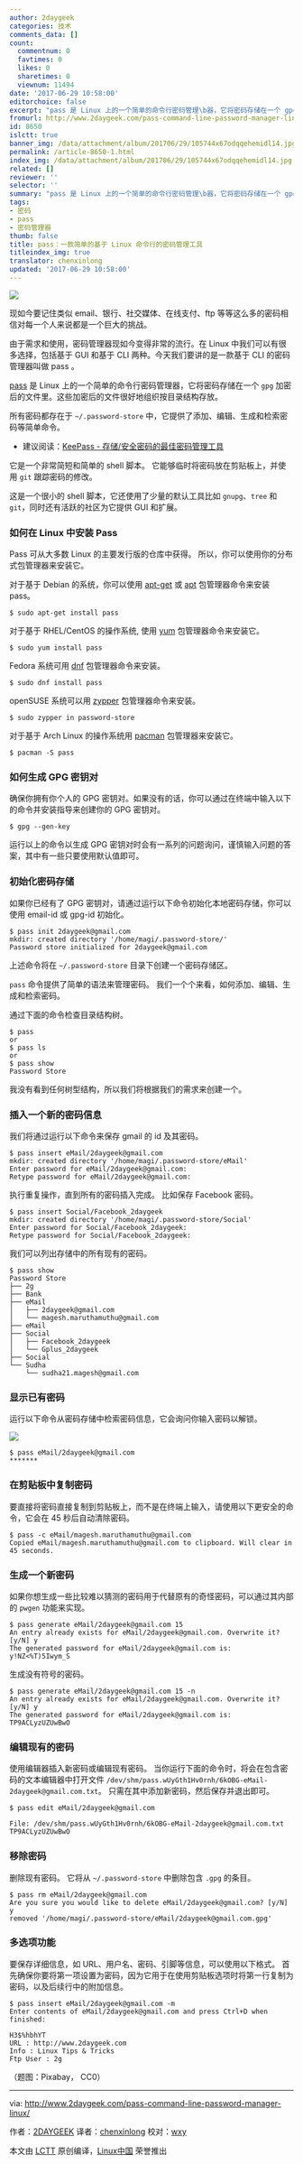 ```yaml
---
author: 2daygeek
categories: 技术
comments_data: []
count:
  commentnum: 0
  favtimes: 0
  likes: 0
  sharetimes: 0
  viewnum: 11494
date: '2017-06-29 10:58:00'
editorchoice: false
excerpt: "pass 是 Linux 上的一个简单的命令行密码管理\b器，它将密码存储在一个 gpg 加密后的文件里。这些加密后的文件很好地组织按目录结构存放。"
fromurl: http://www.2daygeek.com/pass-command-line-password-manager-linux/
id: 8650
islctt: true
banner_img: /data/attachment/album/201706/29/105744x67odqqehemidl14.jpg
permalink: /article-8650-1.html
index_img: /data/attachment/album/201706/29/105744x67odqqehemidl14.jpg.thumb.jpg
related: []
reviewer: ''
selector: ''
summary: "pass 是 Linux 上的一个简单的命令行密码管理\b器，它将密码存储在一个 gpg 加密后的文件里。这些加密后的文件很好地组织按目录结构存放。"
tags:
- 密码
- pass
- 密码管理器
thumb: false
title: pass：一款简单的基于 Linux 命令行的密码管理工具
titleindex_img: true
translator: chenxinlong
updated: '2017-06-29 10:58:00'
---
```


![](/data/attachment/album/201706/29/105744x67odqqehemidl14.jpg)


现如今要记住类似 email、银行、社交媒体、在线支付、ftp 等等这么多的密码相信对每一个人来说都是一个巨大的挑战。


由于需求和使用，密码管理器现如今变得非常的流行。在 Linux 中我们可以有很多选择，包括基于 GUI 和基于 CLI 两种。今天我们要讲的是一款基于 CLI 的密码管理器叫做 pass 。


[pass](https://www.passwordstore.org/) 是 Linux 上的一个简单的命令行密码管理器，它将密码存储在一个 `gpg` 加密后的文件里。这些加密后的文件很好地组织按目录结构存放。


所有密码都存在于 `~/.password-store` 中，它提供了添加、编辑、生成和检索密码等简单命令。


* 建议阅读：[KeePass - 存储/安全密码的最佳密码管理工具](http://www.2daygeek.com/keepass-best-linux-password-manager-arch-linux-mint-ubuntu-debian-fedora-opensuse/)


它是一个非常简短和简单的 shell 脚本。 它能够临时将密码放在剪贴板上，并使用 `git` 跟踪密码的修改。


这是一个很小的 shell 脚本，它还使用了少量的默认工具比如 `gnupg`、`tree` 和 `git`，同时还有活跃的社区为它提供 GUI 和扩展。


### 如何在 Linux 中安装 Pass


Pass 可从大多数 Linux 的主要发行版的仓库中获得。 所以，你可以使用你的分布式包管理器来安装它。


对于基于 Debian 的系统，你可以使用 [apt-get](http://www.2daygeek.com/apt-get-apt-cache-command-examples/) 或 [apt](http://www.2daygeek.com/apt-command-examples/) 包管理器命令来安装 pass。



```
$ sudo apt-get install pass

```

对于基于 RHEL/CentOS 的操作系统, 使用 [yum](http://www.2daygeek.com/yum-command-examples/) 包管理器命令来安装它。



```
$ sudo yum install pass

```

Fedora 系统可用 [dnf](http://www.2daygeek.com/dnf-command-examples/) 包管理器命令来安装。



```
$ sudo dnf install pass

```

openSUSE 系统可以用 [zypper](http://www.2daygeek.com/zypper-command-examples/) 包管理器命令来安装。



```
$ sudo zypper in password-store

```

对于基于 Arch Linux 的操作系统用 [pacman](http://www.2daygeek.com/pacman-command-examples/) 包管理器来安装它。



```
$ pacman -S pass

```

### 如何生成 GPG 密钥对


确保你拥有你个人的 GPG 密钥对。如果没有的话，你可以通过在终端中输入以下的命令并安装指导来创建你的 GPG 密钥对。



```
$ gpg --gen-key

```

运行以上的命令以生成 GPG 密钥对时会有一系列的问题询问，谨慎输入问题的答案，其中有一些只要使用默认值即可。


### 初始化密码存储


如果你已经有了 GPG 密钥对，请通过运行以下命令初始化本地密码存储，你可以使用 email-id 或 gpg-id 初始化。



```
$ pass init 2daygeek@gmail.com
mkdir: created directory '/home/magi/.password-store/'
Password store initialized for 2daygeek@gmail.com

```

上述命令将在 `~/.password-store` 目录下创建一个密码存储区。


`pass` 命令提供了简单的语法来管理密码。 我们一个个来看，如何添加、编辑、生成和检索密码。


通过下面的命令检查目录结构树。



```
$ pass
or
$ pass ls
or
$ pass show
Password Store

```

我没有看到任何树型结构，所以我们将根据我们的需求来创建一个。


### 插入一个新的密码信息


我们将通过运行以下命令来保存 gmail 的 id 及其密码。



```
$ pass insert eMail/2daygeek@gmail.com
mkdir: created directory '/home/magi/.password-store/eMail'
Enter password for eMail/2daygeek@gmail.com: 
Retype password for eMail/2daygeek@gmail.com:

```

执行重复操作，直到所有的密码插入完成。 比如保存 Facebook 密码。



```
$ pass insert Social/Facebook_2daygeek
mkdir: created directory '/home/magi/.password-store/Social'
Enter password for Social/Facebook_2daygeek: 
Retype password for Social/Facebook_2daygeek: 

```

我们可以列出存储中的所有现有的密码。



```
$ pass show
Password Store
├── 2g
├── Bank
├── eMail
│   ├── 2daygeek@gmail.com
│   └── magesh.maruthamuthu@gmail.com
├── eMail
├── Social
│   ├── Facebook_2daygeek
│   └── Gplus_2daygeek
├── Social
└── Sudha
    └── sudha21.magesh@gmail.com

```

### 显示已有密码


运行以下命令从密码存储中检索密码信息，它会询问你输入密码以解锁。


![](/data/attachment/album/201706/29/105810iuyorruhv8duthtz.png)



```
$ pass eMail/2daygeek@gmail.com
*******

```

### 在剪贴板中复制密码


要直接将密码直接复制到剪贴板上，而不是在终端上输入，请使用以下更安全的命令，它会在 45 秒后自动清除密码。



```
$ pass -c eMail/magesh.maruthamuthu@gmail.com
Copied eMail/magesh.maruthamuthu@gmail.com to clipboard. Will clear in 45 seconds.

```

### 生成一个新密码


如果你想生成一些比较难以猜测的密码用于代替原有的奇怪密码，可以通过其内部的 `pwgen` 功能来实现。



```
$ pass generate eMail/2daygeek@gmail.com 15
An entry already exists for eMail/2daygeek@gmail.com. Overwrite it? [y/N] y
The generated password for eMail/2daygeek@gmail.com is:
y!NZ<%T)5Iwym_S

```

生成没有符号的密码。



```
$ pass generate eMail/2daygeek@gmail.com 15 -n
An entry already exists for eMail/2daygeek@gmail.com. Overwrite it? [y/N] y
The generated password for eMail/2daygeek@gmail.com is:
TP9ACLyzUZUwBwO

```

### 编辑现有的密码


使用编辑器插入新密码或编辑现有密码。 当你运行下面的命令时，将会在包含密码的文本编辑器中打开文件 `/dev/shm/pass.wUyGth1Hv0rnh/6kOBG-eMail-2daygeek@gmail.com.txt`。 只需在其中添加新密码，然后保存并退出即可。



```
$ pass edit eMail/2daygeek@gmail.com

File: /dev/shm/pass.wUyGth1Hv0rnh/6kOBG-eMail-2daygeek@gmail.com.txt                                                                   
TP9ACLyzUZUwBwO

```

### 移除密码


删除现有密码。 它将从 `~/.password-store` 中删除包含 `.gpg` 的条目。



```
$ pass rm eMail/2daygeek@gmail.com
Are you sure you would like to delete eMail/2daygeek@gmail.com? [y/N] y
removed '/home/magi/.password-store/eMail/2daygeek@gmail.com.gpg'

```

### 多选项功能


要保存详细信息，如 URL、用户名、密码、引脚等信息，可以使用以下格式。 首先确保你要将第一项设置为密码，因为它用于在使用剪贴板选项时将第一行复制为密码，以及后续行中的附加信息。



```
$ pass insert eMail/2daygeek@gmail.com -m
Enter contents of eMail/2daygeek@gmail.com and press Ctrl+D when finished:

H3$%hbhYT
URL : http://www.2daygeek.com
Info : Linux Tips & Tricks
Ftp User : 2g

```

 （题图：Pixabay， CC0）




---


via: <http://www.2daygeek.com/pass-command-line-password-manager-linux/>


作者：[2DAYGEEK](http://www.2daygeek.com/author/2daygeek/) 译者：[chenxinlong](https://github.com/chenxinlong) 校对：[wxy](https://github.com/wxy)


本文由 [LCTT](https://github.com/LCTT/TranslateProject) 原创编译，[Linux中国](https://linux.cn/) 荣誉推出